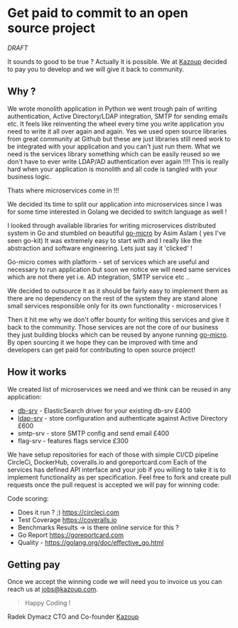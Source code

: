 # Get paid to commit to an open source project

*DRAFT*

It sounds to good to be true ? Actually it is possible.
We at [Kazoup](http://www.kazoup.com) decided to pay you to develop and we will give it back to community.

## Why ?

We wrote monolith application in Python we went trough pain of writing authentication, Active Directory/LDAP integration, SMTP for sending emails etc.
It feels like reinventing the wheel every time you write application you need to write it all over again and again.
Yes we used open source libraries from great community at Github but these are just libraries still need work to be integrated with your application and you can't just run them.
What we need is the services library something which can be easily reused so we don't have to ever write LDAP/AD authentication ever again !!!!
This is really hard when your application is monolith and all code is tangled with your business logic.

Thats where microservices come in !!!

We decided its time to split our application into microservices since I was for some time interested in Golang we decided to switch language as well !

I looked through available libraries for writing microservices distributed system in Go and stumbled on beautiful [go-micro](https://github.com/micro/go-micro) by Asim Aslam ( yes I've seen go-kit)
It was extremely easy to start with and I really like  the abstraction and software engineering.
Lets just say it 'clicked' !

Go-micro comes with platform - set of services which are useful and necessary to run application but soon we notice we will need same services which are not there yet i.e. AD integration, SMTP service etc ..

We decided to outsource it as it should be fairly easy to implement them as there are no dependency on the rest of the system they are stand alone
small services responsible only for its own functionality - microservices !

Then it hit me why we don't offer bounty for writing this services and  give it back to the community.
Those services are not the core of our business they just building blocks which can be reused by anyone running [go-micro](https://github.com/micro/go-micro).
By open sourcing it we hope they can be improved with time and developers can get paid for contributing to open source project!

## How it works

We created list of microservices we need and we think can be reused in any application:

- [db-srv](https://github.com/micro/db-srv) - ElasticSearch driver for your existing db-srv £400
- [ldap-srv](https://github.com/kazoup/ldap-srv) - store configuration and authenticate against Active Directory £600
- smtp-srv - store SMTP config and send email £400
- flag-srv - features flags service £300

We have setup repositories for each of those with simple CI/CD pipeline CircleCi, DockerHub, coveralls.io and goreportcard.com
Each of the services has defined API interface and your job if you willing to take it is to implement functionality as per specification.
Feel free to fork and create pull requests once the pull request is accepted we will pay for winning code:

Code scoring:
- Does it run ? ;) https://circleci.com
- Test Coverage https://coveralls.io
- Benchmarks Results -> is there online service for this ?
- Go Report https://goreportcard.com
- Quality - https://golang.org/doc/effective_go.html


## Getting pay

Once we accept the winning code we will need you to invoice us you can reach us at jobs@kazoup.com.

> Happy Coding !

Radek Dymacz CTO and Co-founder [Kazoup](http://www.kazoup.com)
